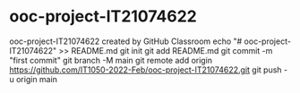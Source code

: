 # ooc-project-IT21074622
ooc-project-IT21074622 created by GitHub Classroom
echo "# ooc-project-IT21074622" >> README.md
git init
git add README.md
git commit -m "first commit"
git branch -M main
git remote add origin https://github.com/IT1050-2022-Feb/ooc-project-IT21074622.git
git push -u origin main
